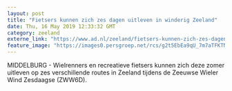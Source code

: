 ```yaml
---
layout: post
title: "Fietsers kunnen zich zes dagen uitleven in winderig Zeeland"
date: Thu, 16 May 2019 12:33:32 GMT
category: zeeland
externe_link: "https://www.ad.nl/zeeland/fietsers-kunnen-zich-zes-dagen-uitleven-in-winderig-zeeland~ad09a7ba/"
feature_image: "https://images0.persgroep.net/rcs/g2t5EbEa9qU_7m7aTFKTNU4lHGc/diocontent/100291869/_fitwidth/400/?appId=21791a8992982cd8da851550a453bd7f&quality=0.7"
---
```


MIDDELBURG - Wielrenners en recreatieve fietsers kunnen zich deze zomer uitleven op zes verschillende routes in Zeeland tijdens de Zeeuwse Wieler Wind Zesdaagse (ZWW6D).
